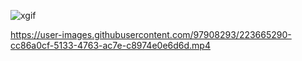 ![xgif](./gif/Yeni-video2.gif) 

https://user-images.githubusercontent.com/97908293/223665290-cc86a0cf-5133-4763-ac7e-c8974e0e6d6d.mp4

